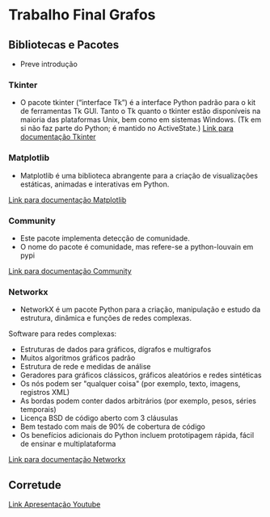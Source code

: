 # Trabalho Final Grafos

## Bibliotecas e Pacotes
- Preve introdução

### Tkinter
- O pacote tkinter (“interface Tk”) é a interface Python padrão para o kit de ferramentas Tk GUI. Tanto o Tk quanto o tkinter estão disponíveis na maioria das plataformas Unix, bem como em sistemas Windows. (Tk em si não faz parte do Python; é mantido no ActiveState.)
[Link para documentação Tkinter](https://docs.python.org/3/library/tkinter.html)

### Matplotlib
- Matplotlib é uma biblioteca abrangente para a criação de visualizações estáticas, animadas e interativas em Python.

[Link para documentação Matplotlib](https://matplotlib.org/stable/contents.html)

### Community
- Este pacote implementa detecção de comunidade.
- O nome do pacote é comunidade, mas refere-se a python-louvain em pypi

[Link para documentação Community](https://python-louvain.readthedocs.io/en/latest/api.html)

### Networkx
- NetworkX é um pacote Python para a criação, manipulação e estudo da estrutura, dinâmica e funções de redes complexas.

Software para redes complexas:
 * Estruturas de dados para gráficos, dígrafos e multigrafos
 * Muitos algoritmos gráficos padrão
 * Estrutura de rede e medidas de análise
 * Geradores para gráficos clássicos, gráficos aleatórios e redes sintéticas
 * Os nós podem ser "qualquer coisa" (por exemplo, texto, imagens, registros XML)
 * As bordas podem conter dados arbitrários (por exemplo, pesos, séries temporais)
 * Licença BSD de código aberto com 3 cláusulas
 * Bem testado com mais de 90% de cobertura de código
 * Os benefícios adicionais do Python incluem prototipagem rápida, fácil de ensinar e multiplataforma

[Link para documentação Networkx](https://networkx.org/documentation/stable/tutorial.html)


## Corretude


[Link Apresentação Youtube](https://www.youtube.com/)